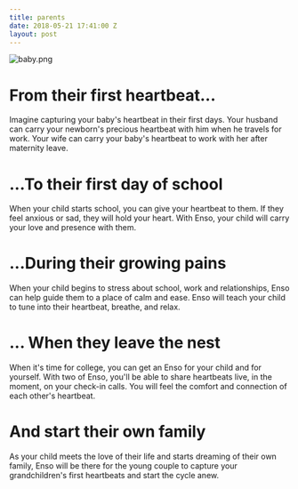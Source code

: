 ```yaml
---
title: parents
date: 2018-05-21 17:41:00 Z
layout: post
---
```


![baby.png](/uploads/baby.png)
# From their first heartbeat...

Imagine capturing your baby's heartbeat in their first days. Your husband can carry your newborn's precious heartbeat with him when he travels for work. Your wife can carry your baby's heartbeat to work with her after maternity leave. 

# ...To their first day of school

When your child starts school, you can give your heartbeat to them. If they feel anxious or sad, they will hold your heart. With Enso, your child will carry your love and presence with them. 

# ...During their growing pains

When your child begins to stress about school, work and relationships, Enso can help guide them to a place of calm and ease. Enso will teach your child to tune into their heartbeat, breathe, and relax. 

# ... When they leave the nest

When it's time for college, you can get an Enso for your child and for yourself. With two of Enso, you'll be able to share heartbeats live, in the moment, on your check-in calls. You will feel the comfort and connection of each other's heartbeat. 

# And start their own family

As your child meets the love of their life and starts dreaming of their own family, Enso will be there for the young couple to capture your grandchildren's first heartbeats and start the cycle anew.